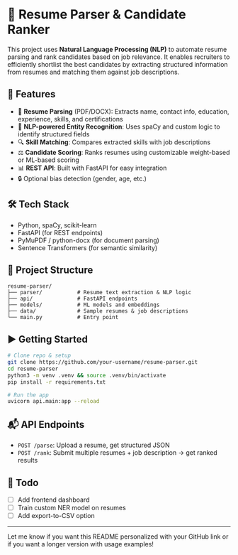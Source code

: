 # 🧠 Resume Parser & Candidate Ranker

This project uses **Natural Language Processing (NLP)** to automate resume parsing and rank candidates based on job relevance. It enables recruiters to efficiently shortlist the best candidates by extracting structured information from resumes and matching them against job descriptions.

## 🚀 Features

- 📄 **Resume Parsing** (PDF/DOCX): Extracts name, contact info, education, experience, skills, and certifications
- 🧠 **NLP-powered Entity Recognition**: Uses spaCy and custom logic to identify structured fields
- 🔍 **Skill Matching**: Compares extracted skills with job descriptions
- ⚖️ **Candidate Scoring**: Ranks resumes using customizable weight-based or ML-based scoring
- 📊 **REST API**: Built with FastAPI for easy integration
- 🔒 Optional bias detection (gender, age, etc.)

## 🛠 Tech Stack

- Python, spaCy, scikit-learn
- FastAPI (for REST endpoints)
- PyMuPDF / python-docx (for document parsing)
- Sentence Transformers (for semantic similarity)

## 📁 Project Structure

```
resume-parser/
├── parser/           # Resume text extraction & NLP logic
├── api/              # FastAPI endpoints
├── models/           # ML models and embeddings
├── data/             # Sample resumes & job descriptions
└── main.py           # Entry point
```

## ▶️ Getting Started

```bash
# Clone repo & setup
git clone https://github.com/your-username/resume-parser.git
cd resume-parser
python3 -m venv .venv && source .venv/bin/activate
pip install -r requirements.txt

# Run the app
uvicorn api.main:app --reload
```

## 📬 API Endpoints

- `POST /parse`: Upload a resume, get structured JSON
- `POST /rank`: Submit multiple resumes + job description → get ranked results

## 📌 Todo

- [ ] Add frontend dashboard
- [ ] Train custom NER model on resumes
- [ ] Add export-to-CSV option

---

Let me know if you want this README personalized with your GitHub link or if you want a longer version with usage examples!
